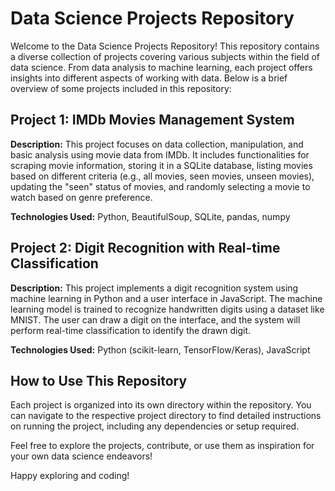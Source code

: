 # Data Science Projects Repository

Welcome to the Data Science Projects Repository! This repository contains a diverse collection of projects covering various subjects within the field of data science. From data analysis to machine learning, each project offers insights into different aspects of working with data. Below is a brief overview of some projects included in this repository:

## Project 1: IMDb Movies Management System

**Description:** This project focuses on data collection, manipulation, and basic analysis using movie data from IMDb. It includes functionalities for scraping movie information, storing it in a SQLite database, listing movies based on different criteria (e.g., all movies, seen movies, unseen movies), updating the "seen" status of movies, and randomly selecting a movie to watch based on genre preference.

**Technologies Used:** Python, BeautifulSoup, SQLite, pandas, numpy

## Project 2: Digit Recognition with Real-time Classification

**Description:** This project implements a digit recognition system using machine learning in Python and a user interface in JavaScript. The machine learning model is trained to recognize handwritten digits using a dataset like MNIST. The user can draw a digit on the interface, and the system will perform real-time classification to identify the drawn digit.

**Technologies Used:** Python (scikit-learn, TensorFlow/Keras), JavaScript

## How to Use This Repository

Each project is organized into its own directory within the repository. You can navigate to the respective project directory to find detailed instructions on running the project, including any dependencies or setup required.

Feel free to explore the projects, contribute, or use them as inspiration for your own data science endeavors!

Happy exploring and coding!
